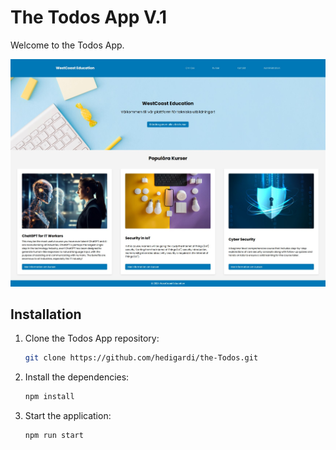 # The Todos App V.1
Welcome to the Todos App.

<img src="https://github.com/hedigardi/westcoast-education/blob/main/content/images/website.jpg" alt="WestCoast Education Platform" width="650px">

## Installation
1. Clone the Todos App repository:
   ```bash
   git clone https://github.com/hedigardi/the-Todos.git
    ```
2. Install the dependencies:
   ```bash
   npm install
    ```
3. Start the application:
   ```bash
   npm run start
    ```